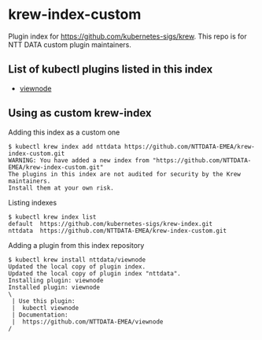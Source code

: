 # krew-index-custom

Plugin index for https://github.com/kubernetes-sigs/krew. This repo is for NTT DATA custom plugin maintainers.

## List of kubectl plugins listed in this index

* [viewnode](https://github.com/NTTDATA-EMEA/viewnode)

## Using as custom krew-index

Adding this index as a custom one

```console
$ kubectl krew index add nttdata https://github.com/NTTDATA-EMEA/krew-index-custom.git
WARNING: You have added a new index from "https://github.com/NTTDATA-EMEA/krew-index-custom.git"
The plugins in this index are not audited for security by the Krew maintainers.
Install them at your own risk.
```

Listing indexes

```console
$ kubectl krew index list
default  https://github.com/kubernetes-sigs/krew-index.git
nttdata  https://github.com/NTTDATA-EMEA/krew-index-custom.git
```

Adding a plugin from this index repository

```console
$ kubectl krew install nttdata/viewnode
Updated the local copy of plugin index.
Updated the local copy of plugin index "nttdata".
Installing plugin: viewnode
Installed plugin: viewnode
\
 | Use this plugin:
 | 	kubectl viewnode
 | Documentation:
 | 	https://github.com/NTTDATA-EMEA/viewnode
/
```
